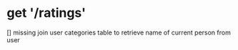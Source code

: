 # get '/ratings'
[] missing join user categories table to retrieve name of current person from user
